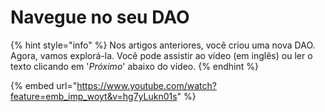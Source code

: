 # Navegue no seu DAO

{% hint style="info" %}
Nos artigos anteriores, você criou uma nova DAO. Agora, vamos explorá-la. Você pode assistir ao vídeo (em inglês) ou ler o texto clicando em '_Próximo_' abaixo do vídeo.
{% endhint %}



{% embed url="https://www.youtube.com/watch?feature=emb_imp_woyt&v=hg7yLukn01s" %}
